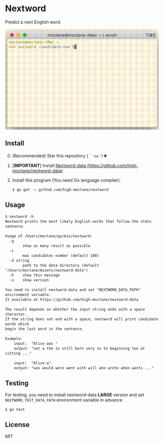 # Nextword
Predict a next English word.

![powa](img/terminal.gif)

## Install

0. (Recommended) Star this repository (｀･ω･´)★

1. [**IMPORTANT**] Install [Nextword-data (https://github.com/high-moctane/nextword-data)](https://github.com/high-moctane/nextword-data)

2. Install this program (You need Go language compiler).

    ```bash
    $ go get -u github.com/high-moctane/nextword
    ```

## Usage

```
$ nextword -h
Nextword prints the most likely English words that follow the stdin sentence.

Usage of /Users/moctane/go/bin/nextword:
  -g
    	show as many result as possible
  -c
    	max candidates number (default 100)
  -d string
    	path to the data directory (default "/Users/moctane/Assets/nextword-data")
  -h	show this message
  -v	show version

You need to install nextword-data and set "NEXTWORD_DATA_PATH" environment variable.
It available at https://github.com/high-moctane/nextword-data

The result depends on whether the input string ends with a space character.
If the string does not end with a space, nextword will print candidate words which
begin the last word in the sentence.

Example:
	input:  "Alice was "
	output: "not a the in still born very so to beginning too at sitting ..."

	input:  "Alice w"
	output: "was would were went with will who wrote when wants ..."
```

## Testing

For testing, you need to install nextword-data **LARGE** version and set
`NEXTWORD_TEST_DATA_PATH` environment variable in advance.

```
$ go test
```

## License

MIT